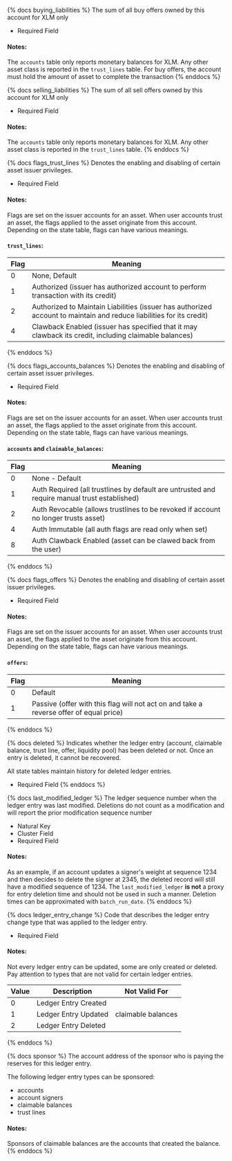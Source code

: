 [comment]: < Shared Fields in the state tables >

{% docs buying_liabilities %}
The sum of all buy offers owned by this account for XLM only

- Required Field

#### Notes:
The `accounts` table only reports monetary balances for XLM. Any other asset class is reported in the `trust_lines` table. For buy offers, the account must hold the amount of asset to complete the transaction
{% enddocs %}

{% docs selling_liabilities %}
The sum of all sell offers owned by this account for XLM only

- Required Field

#### Notes:
The `accounts` table only reports monetary balances for XLM. Any other asset class is reported in the `trust_lines` table.
{% enddocs %}

{% docs flags_trust_lines %}
Denotes the enabling and disabling of certain asset issuer privileges.

- Required Field

#### Notes:
Flags are set on the issuer accounts for an asset. When user accounts trust an asset, the flags applied to the asset originate from this account. Depending on the state table, flags can have various meanings.

#### `trust_lines`:

| Flag    | Meaning                      |
|---------|------------------------------|
| 0       | None, Default                      |
| 1       | Authorized (issuer has authorized account to perform transaction with its credit)        |
| 2       | Authorized to Maintain Liabilities (issuer has authorized account to maintain and reduce liabilities for its credit)        |
| 4       | Clawback Enabled (issuer has specified that it may clawback its credit, including claimable balances)     |

{% enddocs %}

{% docs flags_accounts_balances %}
Denotes the enabling and disabling of certain asset issuer privileges.

- Required Field

#### Notes:
Flags are set on the issuer accounts for an asset. When user accounts trust an asset, the flags applied to the asset originate from this account. Depending on the state table, flags can have various meanings.

#### `accounts` and `claimable_balances`:

| Flag    | Meaning                |
|----------|----------------------------|
| 0        | None - Default             |
| 1        | Auth Required (all trustlines by default are untrusted and require manual trust established)            |
| 2        | Auth Revocable (allows trustlines to be revoked if account no longer trusts asset) |
| 4        | Auth Immutable (all auth flags are read only when set)         |
| 8        | Auth Clawback Enabled (asset can be clawed back from the user) |

{% enddocs %}

{% docs flags_offers %}
Denotes the enabling and disabling of certain asset issuer privileges.

- Required Field

#### Notes:
Flags are set on the issuer accounts for an asset. When user accounts trust an asset, the flags applied to the asset originate from this account. Depending on the state table, flags can have various meanings.

#### `offers`:

| Flag    | Meaning                      |
|---------|------------------------------|
| 0       | Default                      |
| 1       | Passive (offer with this flag will not act on and take a reverse offer of equal price)        |

{% enddocs %}

{% docs deleted %}
Indicates whether the ledger entry (account, claimable balance, trust line, offer, liquidity pool) has been deleted or not. Once an entry is deleted, it cannot be recovered.

All state tables maintain history for deleted ledger entries.

- Required Field
{% enddocs %}

{% docs last_modified_ledger %}
The ledger sequence number when the ledger entry was last modified. Deletions do not count as a modification and will report the prior modification sequence number

- Natural Key
- Cluster Field
- Required Field

#### Notes:
As an example, if an account updates a signer's weight at sequence 1234 and then decides to delete the signer at 2345, the deleted record will still have a modified sequence of 1234. The `last_modified_ledger` **is not** a proxy for entry deletion time and should not be used in such a manner. Deletion times can be approximated with `batch_run_date`.
{% enddocs %}

{% docs ledger_entry_change %}
Code that describes the ledger entry change type that was applied to the ledger entry.

- Required Field

#### Notes:
Not every ledger entry can be updated, some are only created or deleted. Pay attention to types that are not valid for certain ledger entries.

| Value    | Description                |  **Not** Valid For  |
|----------|----------------------------|---------------------|  
| 0        | Ledger Entry Created       |                     |
| 1        | Ledger Entry Updated       | claimable balances  |
| 2        | Ledger Entry Deleted       |                     |
{% enddocs %}

{% docs sponsor %}
The account address of the sponsor who is paying the reserves for this ledger entry.

The following ledger entry types can be sponsored:

 - accounts
 - account signers
 - claimable balances
 - trust lines

#### Notes:
Sponsors of claimable balances are the accounts that created the balance.
{% enddocs %}